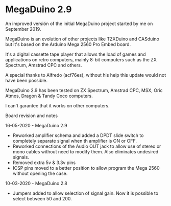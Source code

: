 # MegaDuino 2.9

An improved versión of the initial MegaDuino project started by me on September 2019.

MegaDuino is an evolution of other projects like TZXDuino and CASduino but it's based on the Arduino Mega 2560 Pro Embed board.

It's a digital cassette tape player that allows the load of games and applications on retro computers, mainly 8-bit computers such as the
ZX Spectrum, Amstrad CPC and others.

A special thanks to Alfredo (acf76es), without his help this update would not have been possible.

MegaDuino 2.9 has been tested on ZX Spectrum, Amstrad CPC, MSX, Oric Atmos, Dragon & Tandy Coco computers.

I can't garantee that it works on other computers.

Board revision and notes

16-05-2020 - MegaDuino 2.9

* Reworked amplifier schema and added a DPDT slide switch to completely separate signal when th amplifier is ON or OFF.
* Reworked connections of the Audio OUT jack to allow use of stereo or mono cables without need to modify them. Also eliminates undesired signals.
* Removed extra 5v & 3.3v pins
* ICSP pins moved to a better position to allow program the Mega 2560 without opening the case.

10-03-2020 - MegaDuino 2.8

* Jumpers added to allow selection of signal gain. Now it is possible to select between 50 and 200.




